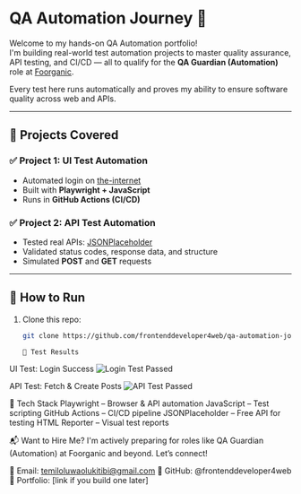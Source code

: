 # QA Automation Journey 🚀

Welcome to my hands-on QA Automation portfolio!  
I'm building real-world test automation projects to master quality assurance, API testing, and CI/CD — all to qualify for the **QA Guardian (Automation)** role at [Foorganic](https://foorganic.my.id).

Every test here runs automatically and proves my ability to ensure software quality across web and APIs.

---

## 🧪 Projects Covered

### ✅ Project 1: UI Test Automation
- Automated login on [the-internet](https://the-internet.herokuapp.com/login)
- Built with **Playwright + JavaScript**
- Runs in **GitHub Actions (CI/CD)**

### ✅ Project 2: API Test Automation
- Tested real APIs: [JSONPlaceholder](https://jsonplaceholder.typicode.com)
- Validated status codes, response data, and structure
- Simulated **POST** and **GET** requests

---

## 📂 How to Run

1. Clone this repo:
   ```bash
   git clone https://github.com/frontenddeveloper4web/qa-automation-journey.git

   📸 Test Results
UI Test: Login Success
![Login Test Passed](screenshots/login-success.png)

API Test: Fetch & Create Posts
![API Test Passed](screenshots/api-test-pass.png)

🔧 Tech Stack
Playwright – Browser & API automation
JavaScript – Test scripting
GitHub Actions – CI/CD pipeline
JSONPlaceholder – Free API for testing
HTML Reporter – Visual test reports

📬 Want to Hire Me?
I'm actively preparing for roles like QA Guardian (Automation) at Foorganic and beyond.
Let’s connect!

📧 Email: temiloluwaolukitibi@gmail.com
🔗 GitHub: @frontenddeveloper4web
💼 Portfolio: [link if you build one later]

